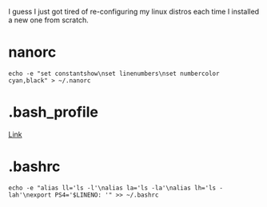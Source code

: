 I guess I just got tired of re-configuring my linux distros each time I installed a new one from scratch.

# nanorc

```
echo -e "set constantshow\nset linenumbers\nset numbercolor cyan,black" > ~/.nanorc
```

# .bash_profile

[Link](https://github.com/Blyzz616/.bash_profile)

# .bashrc

```
echo -e "alias ll='ls -l'\nalias la='ls -la'\nalias lh='ls -lah'\nexport PS4='$LINENO: '" >> ~/.bashrc
```
